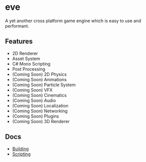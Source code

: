 # eve

A yet another cross platform game engine which is easy to use and performant.

## Features

- 2D Renderer
- Asset System
- C# Mono Scripting
- Post Processing
- (Coming Soon) 2D Physics
- (Coming Soon) Animations
- (Coming Soon) Particle System
- (Coming Soon) VFX
- (Coming Soon) Cinematics
- (Coming Soon) Audio
- (Coming Soon) Localization
- (Coming Soon) Networking
- (Coming Soon) Plugins
- (Coming Soon) 3D Renderer

## Docs

- [Building](docs/BUILDING.md)
- [Scripting](docs/SCRIPTING.md)
